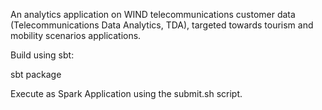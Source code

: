 An analytics application on WIND telecommunications customer data (Telecommunications Data Analytics, TDA), targeted towards tourism and mobility scenarios applications.

Build using sbt:

sbt package

Execute as Spark Application using the submit.sh script.
